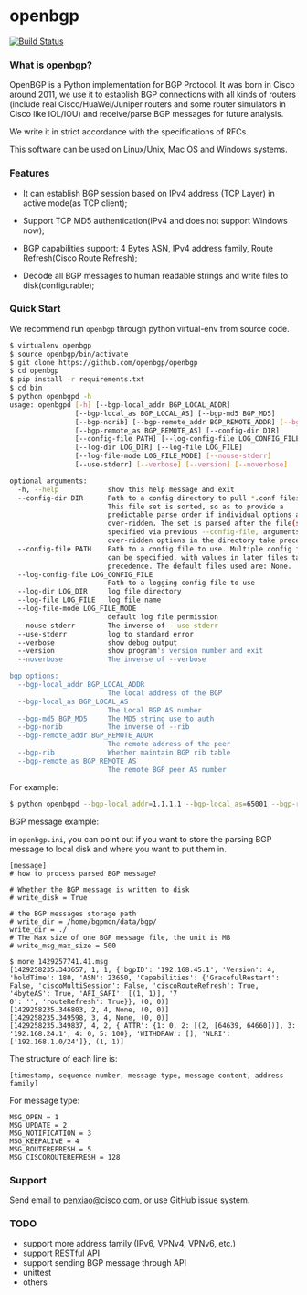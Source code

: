 # openbgp

[![Build Status](https://travis-ci.org/openbgp/openbgp.svg?branch=master)](https://travis-ci.org/openbgp/openbgp)

### What is openbgp?

OpenBGP is a Python implementation for BGP Protocol. It was born in Cisco around 2011, we use it to establish BGP connections with all kinds of
routers (include real Cisco/HuaWei/Juniper routers and some router simulators in Cisco like IOL/IOU) and receive/parse BGP messages for future analysis.

We write it in strict accordance with the specifications of RFCs.

This software can be used on Linux/Unix, Mac OS and Windows systems.

### Features

* It can establish BGP session based on IPv4 address (TCP Layer) in active mode(as TCP client);

* Support TCP MD5 authentication(IPv4 and does not support Windows now);

* BGP capabilities support: 4 Bytes ASN, IPv4 address family, Route Refresh(Cisco Route Refresh);

* Decode all BGP messages to human readable strings and write files to disk(configurable);

### Quick Start

We recommend run `openbgp` through python virtual-env from source code.

```bash
$ virtualenv openbgp
$ source openbgp/bin/activate
$ git clone https://github.com/openbgp/openbgp
$ cd openbgp
$ pip install -r requirements.txt
$ cd bin
$ python openbgpd -h
usage: openbgpd [-h] [--bgp-local_addr BGP_LOCAL_ADDR]
                [--bgp-local_as BGP_LOCAL_AS] [--bgp-md5 BGP_MD5]
                [--bgp-norib] [--bgp-remote_addr BGP_REMOTE_ADDR] [--bgp-rib]
                [--bgp-remote_as BGP_REMOTE_AS] [--config-dir DIR]
                [--config-file PATH] [--log-config-file LOG_CONFIG_FILE]
                [--log-dir LOG_DIR] [--log-file LOG_FILE]
                [--log-file-mode LOG_FILE_MODE] [--nouse-stderr]
                [--use-stderr] [--verbose] [--version] [--noverbose]

optional arguments:
  -h, --help            show this help message and exit
  --config-dir DIR      Path to a config directory to pull *.conf files from.
                        This file set is sorted, so as to provide a
                        predictable parse order if individual options are
                        over-ridden. The set is parsed after the file(s)
                        specified via previous --config-file, arguments hence
                        over-ridden options in the directory take precedence.
  --config-file PATH    Path to a config file to use. Multiple config files
                        can be specified, with values in later files taking
                        precedence. The default files used are: None.
  --log-config-file LOG_CONFIG_FILE
                        Path to a logging config file to use
  --log-dir LOG_DIR     log file directory
  --log-file LOG_FILE   log file name
  --log-file-mode LOG_FILE_MODE
                        default log file permission
  --nouse-stderr        The inverse of --use-stderr
  --use-stderr          log to standard error
  --verbose             show debug output
  --version             show program's version number and exit
  --noverbose           The inverse of --verbose

bgp options:
  --bgp-local_addr BGP_LOCAL_ADDR
                        The local address of the BGP
  --bgp-local_as BGP_LOCAL_AS
                        The Local BGP AS number
  --bgp-md5 BGP_MD5     The MD5 string use to auth
  --bgp-norib           The inverse of --rib
  --bgp-remote_addr BGP_REMOTE_ADDR
                        The remote address of the peer
  --bgp-rib             Whether maintain BGP rib table
  --bgp-remote_as BGP_REMOTE_AS
                        The remote BGP peer AS number
```

For example:

```bash
$ python openbgpd --bgp-local_addr=1.1.1.1 --bgp-local_as=65001 --bgp-remote_addr=1.1.1.2 --bgp-remote_as=65001 --bgp-md5=test --config-file=../etc/openbgp/openbgp.ini
```

BGP message example:

in `openbgp.ini`, you can point out if you want to store the parsing BGP message to local disk and where you want to put them in.

```
[message]
# how to process parsed BGP message?

# Whether the BGP message is written to disk
# write_disk = True

# the BGP messages storage path
# write_dir = /home/bgpmon/data/bgp/
write_dir = ./
# The Max size of one BGP message file, the unit is MB
# write_msg_max_size = 500
```

```
$ more 1429257741.41.msg 
[1429258235.343657, 1, 1, {'bgpID': '192.168.45.1', 'Version': 4, 'holdTime': 180, 'ASN': 23650, 'Capabilities': {'GracefulRestart': False, 'ciscoMultiSession': False, 'ciscoRouteRefresh': True, '4byteAS': True, 'AFI_SAFI': [(1, 1)], '7
0': '', 'routeRefresh': True}}, (0, 0)]
[1429258235.346803, 2, 4, None, (0, 0)]
[1429258235.349598, 3, 4, None, (0, 0)]
[1429258235.349837, 4, 2, {'ATTR': {1: 0, 2: [(2, [64639, 64660])], 3: '192.168.24.1', 4: 0, 5: 100}, 'WITHDRAW': [], 'NLRI': ['192.168.1.0/24']}, (1, 1)]
```

The structure of each line is:

```
[timestamp, sequence number, message type, message content, address family]
```
For message type:

```
MSG_OPEN = 1
MSG_UPDATE = 2
MSG_NOTIFICATION = 3
MSG_KEEPALIVE = 4
MSG_ROUTEREFRESH = 5
MSG_CISCOROUTEREFRESH = 128
```

### Support

Send email to penxiao@cisco.com, or use GitHub issue system.

### TODO

* support more address family (IPv6, VPNv4, VPNv6, etc.)
* support RESTful API
* support sending BGP message through API
* unittest
* others